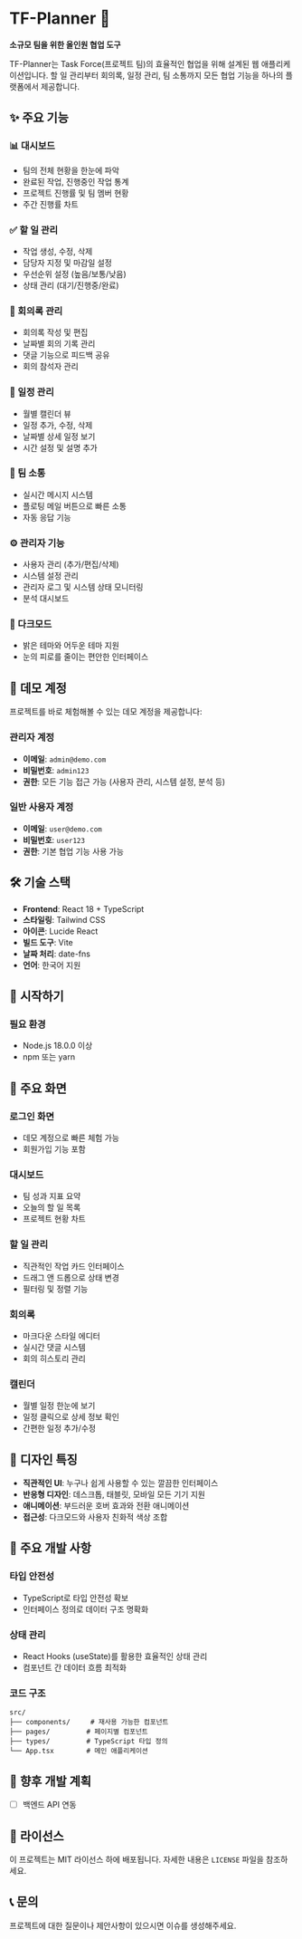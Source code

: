 # TF-Planner 🚀

**소규모 팀을 위한 올인원 협업 도구**

TF-Planner는 Task Force(프로젝트 팀)의 효율적인 협업을 위해 설계된 웹 애플리케이션입니다. 
할 일 관리부터 회의록, 일정 관리, 팀 소통까지 모든 협업 기능을 하나의 플랫폼에서 제공합니다.

## ✨ 주요 기능

### 📊 대시보드
- 팀의 전체 현황을 한눈에 파악
- 완료된 작업, 진행중인 작업 통계
- 프로젝트 진행률 및 팀 멤버 현황
- 주간 진행률 차트

### ✅ 할 일 관리
- 작업 생성, 수정, 삭제
- 담당자 지정 및 마감일 설정
- 우선순위 설정 (높음/보통/낮음)
- 상태 관리 (대기/진행중/완료)

### 📝 회의록 관리
- 회의록 작성 및 편집
- 날짜별 회의 기록 관리
- 댓글 기능으로 피드백 공유
- 회의 참석자 관리

### 📅 일정 관리
- 월별 캘린더 뷰
- 일정 추가, 수정, 삭제
- 날짜별 상세 일정 보기
- 시간 설정 및 설명 추가

### 👥 팀 소통
- 실시간 메시지 시스템
- 플로팅 메일 버튼으로 빠른 소통
- 자동 응답 기능

### ⚙️ 관리자 기능
- 사용자 관리 (추가/편집/삭제)
- 시스템 설정 관리
- 관리자 로그 및 시스템 상태 모니터링
- 분석 대시보드

### 🌙 다크모드
- 밝은 테마와 어두운 테마 지원
- 눈의 피로를 줄이는 편안한 인터페이스

## 🎯 데모 계정

프로젝트를 바로 체험해볼 수 있는 데모 계정을 제공합니다:

### 관리자 계정
- **이메일**: `admin@demo.com`
- **비밀번호**: `admin123`
- **권한**: 모든 기능 접근 가능 (사용자 관리, 시스템 설정, 분석 등)

### 일반 사용자 계정
- **이메일**: `user@demo.com`
- **비밀번호**: `user123`
- **권한**: 기본 협업 기능 사용 가능

## 🛠️ 기술 스택

- **Frontend**: React 18 + TypeScript
- **스타일링**: Tailwind CSS
- **아이콘**: Lucide React
- **빌드 도구**: Vite
- **날짜 처리**: date-fns
- **언어**: 한국어 지원

## 🚀 시작하기

### 필요 환경
- Node.js 18.0.0 이상
- npm 또는 yarn

## 📱 주요 화면

### 로그인 화면
- 데모 계정으로 빠른 체험 가능
- 회원가입 기능 포함

### 대시보드
- 팀 성과 지표 요약
- 오늘의 할 일 목록
- 프로젝트 현황 차트

### 할 일 관리
- 직관적인 작업 카드 인터페이스
- 드래그 앤 드롭으로 상태 변경
- 필터링 및 정렬 기능

### 회의록
- 마크다운 스타일 에디터
- 실시간 댓글 시스템
- 회의 히스토리 관리

### 캘린더
- 월별 일정 한눈에 보기
- 일정 클릭으로 상세 정보 확인
- 간편한 일정 추가/수정

## 🎨 디자인 특징

- **직관적인 UI**: 누구나 쉽게 사용할 수 있는 깔끔한 인터페이스
- **반응형 디자인**: 데스크톱, 태블릿, 모바일 모든 기기 지원
- **애니메이션**: 부드러운 호버 효과와 전환 애니메이션
- **접근성**: 다크모드와 사용자 친화적 색상 조합

## 🔧 주요 개발 사항

### 타입 안전성
- TypeScript로 타입 안전성 확보
- 인터페이스 정의로 데이터 구조 명확화

### 상태 관리
- React Hooks (useState)를 활용한 효율적인 상태 관리
- 컴포넌트 간 데이터 흐름 최적화

### 코드 구조
```
src/
├── components/     # 재사용 가능한 컴포넌트
├── pages/         # 페이지별 컴포넌트
├── types/         # TypeScript 타입 정의
└── App.tsx        # 메인 애플리케이션
```

## 🚧 향후 개발 계획

- [ ] 백엔드 API 연동

## 📄 라이선스

이 프로젝트는 MIT 라이선스 하에 배포됩니다. 자세한 내용은 `LICENSE` 파일을 참조하세요.

## 📞 문의

프로젝트에 대한 질문이나 제안사항이 있으시면 이슈를 생성해주세요.
